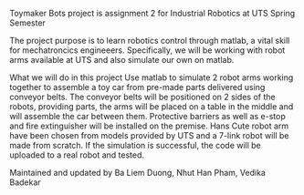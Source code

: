 Toymaker Bots project
is assignment 2 for Industrial Robotics at UTS Spring Semester

The project purpose is to learn robotics control through matlab, a vital skill for mechatroncics engineeers.
Specifically, we will be working with robot arms available at UTS and also simulate our own on matlab.

What we will do in this project
Use matlab to simulate 2 robot arms working together to assemble a toy car from pre-made parts delivered using conveyor belts. The conveyor belts will be positioned on 2 sides of the robots, providing parts, the arms will be placed on a table in the middle and will assemble the car between them. Protective barriers as well as e-stop and fire extinguisher will be installed on the premise. Hans Cute robot arm have been chosen from models provided by UTS and a 7-link robot will be made from scratch. If the simulation is successful, the code will be uploaded to a real robot and tested.

Maintained and updated by
Ba Liem Duong, Nhut Han Pham, Vedika Badekar
